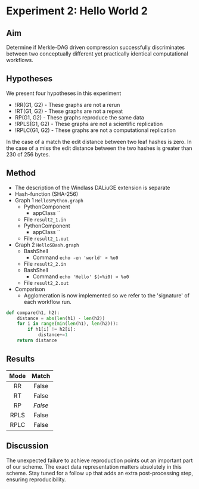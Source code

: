 # Experiment 2: Hello World 2

## Aim 
Determine if Merkle-DAG driven compression successfully discriminates between two conceptually different yet practically
identical computational workflows. 

## Hypotheses
We present four hypotheses in this experiment
- !RR(G1, G2) - These graphs are not a rerun
- !RT(G1, G2) - These graphs are not a repeat
- RP(G1, G2) - These graphs reproduce the same data
- !RPLS(G1, G2) - These graphs are not a scientific replication 
- !RPLC(G1, G2) - These graphs are not a computational replication

In the case of a match the edit distance between two leaf hashes is zero. In the case of a miss the edit distance
between the two hashes is greater than 230 of 256 bytes. 

## Method
- The description of the Windlass DALiuGE extension is separate
- Hash-function (SHA-256)
- Graph 1 `HelloSPython.graph`
  - PythonComponent
    - appClass `` 
  - File `result2_1.in`
  - PythonComponent
    - appClass ``
  - File `result2_1.out`
- Graph 2 `HelloSBash.graph`
  - BashShell
    - Command `echo -en 'world' > %o0`
  - File `result2_2.in`
  - BashShell
    - Command `echo 'Hello' $(<%i0) > %o0`
  - File `result2_2.out`
- Comparison
  - Agglomeration is now implemented so we refer to the 'signature' of each workflow run.
```python
def compare(h1, h2):
    distance = abs(len(h1) - len(h2))    
    for i in range(min(len(h1), len(h2))):
        if h1[i] != h2[i]:
            distance+=1   
    return distance 
```

## Results
| Mode | Match |
|:------:|:----:|
| RR   | False |
| RT   | False |
| RP   | _False_ |
| RPLS | False |
| RPLC | False |

## Discussion
The unexpected failure to achieve reproduction points out an important part of our scheme.
The exact data representation matters absolutely in this scheme.
Stay tuned for a follow up that adds an extra post-processing step, ensuring reproducibility.